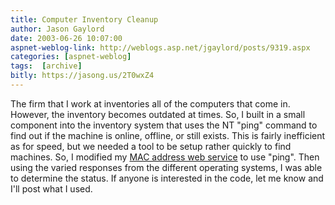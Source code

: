 ```yaml
---
title: Computer Inventory Cleanup
author: Jason Gaylord
date: 2003-06-26 10:07:00
aspnet-weblog-link: http://weblogs.asp.net/jgaylord/posts/9319.aspx
categories: [aspnet-weblog]
tags:  [archive]
bitly: https://jasong.us/2T0wxZ4
---
```


The firm that I work at inventories all of the computers that come in. However, the inventory becomes outdated at times. So, I built in a small component into the inventory system that uses the NT "ping" command to find out if the machine is online, offline, or still exists. This is fairly inefficient as for speed, but we needed a tool to be setup rather quickly to find machines. So, I modified my [MAC address web service](http://www.aspalliance.com/jgaylord/services/) to use "ping". Then using the varied responses from the different operating systems, I was able to determine the status. If anyone is interested in the code, let me know and I'll post what I used.